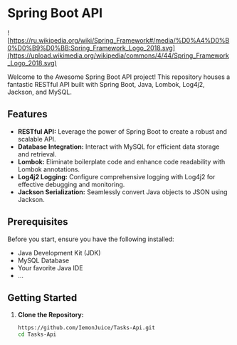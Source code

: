 # Spring Boot API

![https://ru.wikipedia.org/wiki/Spring_Framework#/media/%D0%A4%D0%B0%D0%B9%D0%BB:Spring_Framework_Logo_2018.svg](https://upload.wikimedia.org/wikipedia/commons/4/44/Spring_Framework_Logo_2018.svg)

Welcome to the Awesome Spring Boot API project! This repository houses a fantastic RESTful API built with Spring Boot, Java, Lombok, Log4j2, Jackson, and MySQL.

## Features

- **RESTful API:** Leverage the power of Spring Boot to create a robust and scalable API.
- **Database Integration:** Interact with MySQL for efficient data storage and retrieval.
- **Lombok:** Eliminate boilerplate code and enhance code readability with Lombok annotations.
- **Log4j2 Logging:** Configure comprehensive logging with Log4j2 for effective debugging and monitoring.
- **Jackson Serialization:** Seamlessly convert Java objects to JSON using Jackson.

## Prerequisites

Before you start, ensure you have the following installed:

- Java Development Kit (JDK)
- MySQL Database
- Your favorite Java IDE
- ...

## Getting Started

1. **Clone the Repository:**
   ```bash
   https://github.com/IemonJuice/Tasks-Api.git
   cd Tasks-Api

